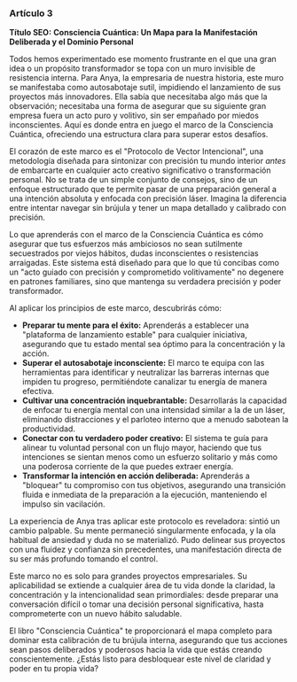 ### Artículo 3
**Título SEO:** **Consciencia Cuántica: Un Mapa para la Manifestación Deliberada y el Dominio Personal**

Todos hemos experimentado ese momento frustrante en el que una gran idea o un propósito transformador se topa con un muro invisible de resistencia interna. Para Anya, la empresaria de nuestra historia, este muro se manifestaba como autosabotaje sutil, impidiendo el lanzamiento de sus proyectos más innovadores. Ella sabía que necesitaba algo más que la observación; necesitaba una forma de asegurar que su siguiente gran empresa fuera un acto puro y volitivo, sin ser empañado por miedos inconscientes. Aquí es donde entra en juego el marco de la Consciencia Cuántica, ofreciendo una estructura clara para superar estos desafíos.

El corazón de este marco es el "Protocolo de Vector Intencional", una metodología diseñada para sintonizar con precisión tu mundo interior *antes* de embarcarte en cualquier acto creativo significativo o transformación personal. No se trata de un simple conjunto de consejos, sino de un enfoque estructurado que te permite pasar de una preparación general a una intención absoluta y enfocada con precisión láser. Imagina la diferencia entre intentar navegar sin brújula y tener un mapa detallado y calibrado con precisión.

Lo que aprenderás con el marco de la Consciencia Cuántica es cómo asegurar que tus esfuerzos más ambiciosos no sean sutilmente secuestrados por viejos hábitos, dudas inconscientes o resistencias arraigadas. Este sistema está diseñado para que lo que tú concibas como un "acto guiado con precisión y comprometido volitivamente" no degenere en patrones familiares, sino que mantenga su verdadera precisión y poder transformador.

Al aplicar los principios de este marco, descubrirás cómo:
*   **Preparar tu mente para el éxito:** Aprenderás a establecer una "plataforma de lanzamiento estable" para cualquier iniciativa, asegurando que tu estado mental sea óptimo para la concentración y la acción.
*   **Superar el autosabotaje inconsciente:** El marco te equipa con las herramientas para identificar y neutralizar las barreras internas que impiden tu progreso, permitiéndote canalizar tu energía de manera efectiva.
*   **Cultivar una concentración inquebrantable:** Desarrollarás la capacidad de enfocar tu energía mental con una intensidad similar a la de un láser, eliminando distracciones y el parloteo interno que a menudo sabotean la productividad.
*   **Conectar con tu verdadero poder creativo:** El sistema te guía para alinear tu voluntad personal con un flujo mayor, haciendo que tus intenciones se sientan menos como un esfuerzo solitario y más como una poderosa corriente de la que puedes extraer energía.
*   **Transformar la intención en acción deliberada:** Aprenderás a "bloquear" tu compromiso con tus objetivos, asegurando una transición fluida e inmediata de la preparación a la ejecución, manteniendo el impulso sin vacilación.

La experiencia de Anya tras aplicar este protocolo es reveladora: sintió un cambio palpable. Su mente permaneció singularmente enfocada, y la ola habitual de ansiedad y duda no se materializó. Pudo delinear sus proyectos con una fluidez y confianza sin precedentes, una manifestación directa de su ser más profundo tomando el control.

Este marco no es solo para grandes proyectos empresariales. Su aplicabilidad se extiende a cualquier área de tu vida donde la claridad, la concentración y la intencionalidad sean primordiales: desde preparar una conversación difícil o tomar una decisión personal significativa, hasta comprometerte con un nuevo hábito saludable.

El libro "Consciencia Cuántica" te proporcionará el mapa completo para dominar esta calibración de tu brújula interna, asegurando que tus acciones sean pasos deliberados y poderosos hacia la vida que estás creando conscientemente. ¿Estás listo para desbloquear este nivel de claridad y poder en tu propia vida?